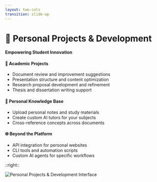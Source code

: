 ```yaml
---
layout: two-cols
transition: slide-up
---
```


<ThemeToggle />

# <span class="slide-title">🚀 Personal Projects & Development</span>

<div class="pr-6">
  <h4 class="montserrat-paragraph text-base font-bold text-purple-800 dark:text-purple-100 mb-4">
    Empowering Student Innovation
  </h4>
  
  <!-- Academic Projects -->
  <div class="mb-4">
    <h4 class="montserrat-paragraph text-sm font-semibold text-gray-800 dark:text-gray-200 mb-1 flex items-center gap-1">
      <span class="text-blue-500">📝</span> Academic Projects
    </h4>
    <ul class="space-y-2 text-sm">
      <li class="flex items-center gap-2">
        <span class="w-1.5 h-1.5 bg-green-500 rounded-full"></span>
        <span class="montserrat-paragraph">Document review and improvement suggestions</span>
      </li>
      <li class="flex items-center gap-2">
        <span class="w-1.5 h-1.5 bg-green-500 rounded-full"></span>
        <span class="montserrat-paragraph">Presentation structure and content optimization</span>
      </li>
      <li class="flex items-center gap-2">
        <span class="w-1.5 h-1.5 bg-green-500 rounded-full"></span>
        <span class="montserrat-paragraph">Research proposal development and refinement</span>
      </li>
      <li class="flex items-center gap-2">
        <span class="w-1.5 h-1.5 bg-green-500 rounded-full"></span>
        <span class="montserrat-paragraph">Thesis and dissertation writing support</span>
      </li>
    </ul>
  </div>

  <!-- Personal Knowledge Base -->
  <div class="mb-4">
    <h4 class="montserrat-paragraph text-sm font-semibold text-gray-800 dark:text-gray-200 mb-1 flex items-center gap-1">
      <span class="text-green-500">🧠</span> Personal Knowledge Base
    </h4>
    <ul class="space-y-2 text-sm">
      <li class="flex items-center gap-2">
        <span class="w-1.5 h-1.5 bg-green-500 rounded-full"></span>
        <span class="montserrat-paragraph">Upload personal notes and study materials</span>
      </li>
      <li class="flex items-center gap-2">
        <span class="w-1.5 h-1.5 bg-green-500 rounded-full"></span>
        <span class="montserrat-paragraph">Create custom AI tutors for your subjects</span>
      </li>
      <li class="flex items-center gap-2">
        <span class="w-1.5 h-1.5 bg-green-500 rounded-full"></span>
        <span class="montserrat-paragraph">Cross-reference concepts across documents</span>
      </li>
    </ul>
  </div>

  <!-- Beyond the Platform -->
  <div>
    <h4 class="montserrat-paragraph text-sm font-semibold text-gray-800 dark:text-gray-200 mb-1 flex items-center gap-1">
      <span class="text-orange-500">🌐</span> Beyond the Platform
    </h4>
    <ul class="space-y-2 text-sm">
      <li class="flex items-center gap-2">
        <span class="w-1.5 h-1.5 bg-green-500 rounded-full"></span>
        <span class="montserrat-paragraph">API integration for personal websites</span>
      </li>
      <li class="flex items-center gap-2">
        <span class="w-1.5 h-1.5 bg-green-500 rounded-full"></span>
        <span class="montserrat-paragraph">CLI tools and automation scripts</span>
      </li>
      <li class="flex items-center gap-2">
        <span class="w-1.5 h-1.5 bg-green-500 rounded-full"></span>
        <span class="montserrat-paragraph">Custom AI agents for specific workflows</span>
      </li>
    </ul>
  </div>
</div>

::right::

<!-- Personal Projects & Development Screenshot -->
<div class="pl-6">
  <div class="h-full flex items-center justify-center">
    <img src="/images/personal_projects_placeholder.png" alt="Personal Projects & Development Interface" class="w-full max-w-lg rounded-lg shadow-lg" />
  </div>
</div>

<!--
Personal Projects & Development use cases slide:
- Academic projects for document improvement and research proposals
- Personal knowledge base for custom learning and note organization
- Beyond platform usage with APIs, CLI tools, and custom agents
-->